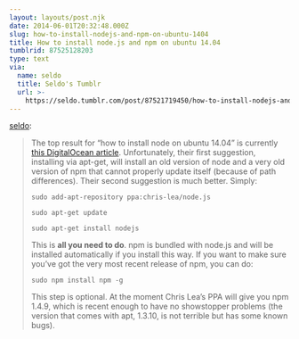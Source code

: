 ```yaml
---
layout: layouts/post.njk
date: 2014-06-01T20:32:48.000Z
slug: how-to-install-nodejs-and-npm-on-ubuntu-1404
title: How to install node.js and npm on ubuntu 14.04
tumblrid: 87525128203
type: text
via:
  name: seldo
  title: Seldo's Tumblr
  url: >-
    https://seldo.tumblr.com/post/87521719450/how-to-install-nodejs-and-npm-on-ubuntu-1404
---
```

<p><a href="http://seldo.tumblr.com/post/87521719450/how-to-install-node-js-and-npm-on-ubuntu-14-04" class="tumblr_blog">seldo</a>:</p>

<blockquote><p>The top result for “how to install node on ubuntu 14.04” is currently <a href="https://www.digitalocean.com/community/articles/how-to-install-node-js-on-an-ubuntu-14-04-server">this DigitalOcean article</a>. Unfortunately, their first suggestion, installing via apt-get, will install an old version of node and a very old version of npm that cannot properly update itself (because of path differences). Their second suggestion is much better. Simply:</p>
<pre><code>sudo add-apt-repository ppa:chris-lea/node.js</code></pre>
<pre><code>sudo apt-get update</code></pre>
<pre><code>sudo apt-get install nodejs</code></pre>
<p>This is <strong>all you need to do</strong>. npm is bundled with node.js and will be installed automatically if you install this way. If you want to make sure you’ve got the very most recent release of npm, you can do:</p>
<pre><code>sudo npm install npm -g</code></pre>
<p>This step is optional. At the moment Chris Lea’s PPA will give you npm 1.4.9, which is recent enough to have no showstopper problems (the version that comes with apt, 1.3.10, is not terrible but has some known bugs).</p></blockquote>
